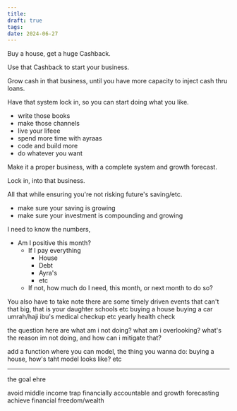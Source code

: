 ```yaml
---
title: 
draft: true
tags: 
date: 2024-06-27
---
```

 Buy a house, get a huge Cashback.

Use that Cashback to start your business.

Grow cash in that business, until you have more capacity to inject cash thru loans.

Have that system lock in, so you can start doing what you like.
- write those books
- make those channels 
- live your lifeee
- spend more time with ayraas
- code and build more
- do whatever you want 

Make it a proper business, with a complete system and growth forecast.

Lock in, into that business.

All that while ensuring you're not risking future's saving/etc.
- make sure your saving is growing 
- make sure your investment is compounding and growing


I need to know the numbers, 
- Am I positive this month?
	- If I pay everything
		- House
		- Debt
		- Ayra's
		- etc
	- If not, how much do I need, this month, or next month to do so?

You also have to take note there are some timely driven events that can't that big, that is
your daughter schools etc
buying a house
buying a car
umrah/haji 
ibu's 
medical checkup etc 
yearly health check

the question here are
what am i not doing?
what am i overlooking?
what's the reason im not doing, and how can i mitigate that?


add a function where you can model, the thing you wanna do: buying a house, how's taht model looks like?
etc


---
the goal ehre

avoid middle income trap
financially accountable and growth forecasting
achieve financial freedom/wealth
